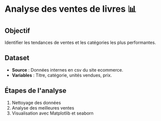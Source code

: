 # Analyse des ventes de livres 📊

## Objectif
Identifier les tendances de ventes et les catégories les plus performantes.

## Dataset
- **Source** : Données internes en csv du site ecommerce.
- **Variables** : Titre, catégorie, unités vendues, prix.

## Étapes de l'analyse
1. Nettoyage des données
2. Analyse des meilleures ventes
3. Visualisation avec Matplotlib et seaborn
